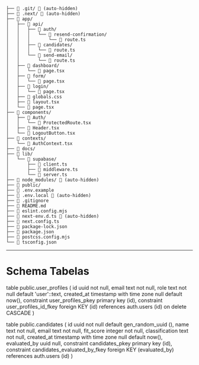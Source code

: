 
```
├── 📁 .git/ 🚫 (auto-hidden)
├── 📁 .next/ 🚫 (auto-hidden)
├── 📁 app/
│   ├── 📁 api/
│   │   ├── 📁 auth/
│   │   │   └── 📁 resend-confirmation/
│   │   │       └── 📄 route.ts
│   │   ├── 📁 candidates/
│   │   │   └── 📄 route.ts
│   │   └── 📁 send-email/
│   │       └── 📄 route.ts
│   ├── 📁 dashboard/
│   │   └── 📄 page.tsx
│   ├── 📁 form/
│   │   └── 📄 page.tsx
│   ├── 📁 login/
│   │   └── 📄 page.tsx
│   ├── 🎨 globals.css
│   ├── 📄 layout.tsx
│   └── 📄 page.tsx
├── 📁 components/
│   ├── 📁 Auth/
│   │   └── 📄 ProtectedRoute.tsx
│   ├── 📄 Header.tsx
│   └── 📄 LogoutButton.tsx
├── 📁 contexts/
│   └── 📄 AuthContext.tsx
├── 📁 docs/
├── 📁 lib/
│   └── 📁 supabase/
│       ├── 📄 client.ts
│       ├── 📄 middleware.ts
│       └── 📄 server.ts
├── 📁 node_modules/ 🚫 (auto-hidden)
├── 📁 public/
├── 📄 .env.example
├── 📄 .env.local 🚫 (auto-hidden)
├── 🚫 .gitignore
├── 📖 README.md
├── 📄 eslint.config.mjs
├── 📄 next-env.d.ts 🚫 (auto-hidden)
├── 📄 next.config.ts
├── 📄 package-lock.json
├── 📄 package.json
├── 📄 postcss.config.mjs
└── 📄 tsconfig.json
```

---

# Schema Tabelas

table public.user_profiles (
  id uuid not null,
  email text not null,
  role text not null default 'user'::text,
  created_at timestamp with time zone null default now(),
  constraint user_profiles_pkey primary key (id),
  constraint user_profiles_id_fkey foreign KEY (id) references auth.users (id) on delete CASCADE
)

table public.candidates (
  id uuid not null default gen_random_uuid (),
  name text not null,
  email text not null,
  fit_score integer not null,
  classification text not null,
  created_at timestamp with time zone null default now(),
  evaluated_by uuid null,
  constraint candidates_pkey primary key (id),
  constraint candidates_evaluated_by_fkey foreign KEY (evaluated_by) references auth.users (id)
)

